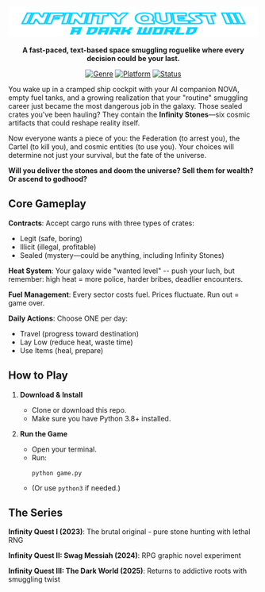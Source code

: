 <div align="center">
  <img src="docs/banner.png" width="900" alt="Infinity Quest III: The Dark World – logo">

**A fast-paced, text-based space smuggling roguelike where every decision could be your last.**


[![Genre](https://img.shields.io/badge/Genre-Retro%20Text%20RPG-ff6b6b?style=for-the-badge&logo=spaceship)](https://github.com/smcogburn/Infinity-Quest-III) [![Platform](https://img.shields.io/badge/Platform-Terminal-4ecdc4?style=for-the-badge&logo=terminal)](https://github.com/smcogburn/Infinity-Quest-III) [![Status](https://img.shields.io/badge/Language-Python-ffde57?style=for-the-badge&logo=warning)](https://github.com/smcogburn/Infinity-Quest-III)
</div>

You wake up in a cramped ship cockpit with your AI companion NOVA, empty fuel tanks, and a growing realization that your "routine" smuggling career just became the most dangerous job in the galaxy. Those sealed crates you've been hauling? They contain the **Infinity Stones**—six cosmic artifacts that could reshape reality itself.

Now everyone wants a piece of you: the Federation (to arrest you), the Cartel (to kill you), and cosmic entities (to use you). Your choices will determine not just your survival, but the fate of the universe.

**Will you deliver the stones and doom the universe? Sell them for wealth? Or ascend to godhood?**

## Core Gameplay

**Contracts**: Accept cargo runs with three types of crates:
- Legit (safe, boring)
- Illicit (illegal, profitable) 
- Sealed (mystery—could be anything, including Infinity Stones)

**Heat System**: Your galaxy wide "wanted level" -- push your luch, but remember: high heat = more police, harder bribes, deadlier encounters.

**Fuel Management**: Every sector costs fuel. Prices fluctuate. Run out = game over.

**Daily Actions**: Choose ONE per day:
- Travel (progress toward destination)
- Lay Low (reduce heat, waste time)
- Use Items (heal, prepare)

## How to Play

1. **Download & Install**
   - Clone or download this repo.
   - Make sure you have Python 3.8+ installed.

2. **Run the Game**
   - Open your terminal.
   - Run:  
     ```
     python game.py
     ```
   - (Or use `python3` if needed.)

## The Series

**Infinity Quest I (2023)**: The brutal original - pure stone hunting with lethal RNG

**Infinity Quest II: Swag Messiah (2024)**: RPG graphic novel experiment

**Infinity Quest III: The Dark World (2025)**: Returns to addictive roots with smuggling twist


